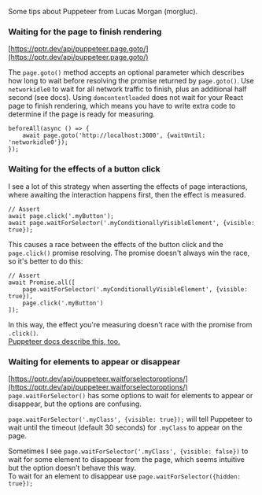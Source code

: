 Some tips about Puppeteer from Lucas Morgan (morgluc).

### Waiting for the page to finish rendering

[https://pptr.dev/api/puppeteer.page.goto/](https://pptr.dev/api/puppeteer.page.goto/)

The `page.goto()` method accepts an optional parameter which describes how long to wait before resolving the promise returned by `page.goto()`.
Use `networkidle0` to wait for all network traffic to finish, plus an additional half second (see docs). Using `domcontentloaded` does not wait for your React page to finish rendering, which means you have to write extra code to determine if the page is ready for measuring.

```
beforeAll(async () => {
	await page.goto('http://localhost:3000', {waitUntil: 'networkidle0'});
});
```

### Waiting for the effects of a button click

I see a lot of this strategy when asserting the effects of page interactions, where awaiting the interaction happens first, then the effect is measured.
```
// Assert
await page.click('.myButton');
await page.waitForSelector('.myConditionallyVisibleElement', {visible: true});
```

This causes a race between the effects of the button click and the `page.click()` promise resolving. The promise doesn't always win the race, so it's better to do this:
```
// Assert
await Promise.all([
	page.waitForSelector('.myConditionallyVisibleElement', {visible: true}),
	page.click('.myButton')
]);
```
In this way, the effect you're measuring doesn't race with the promise from `.click()`.   
[Puppeteer docs describe this, too.](https://pptr.dev/api/puppeteer.page.click/#remarks)

### Waiting for elements to appear or disappear

[https://pptr.dev/api/puppeteer.waitforselectoroptions/](https://pptr.dev/api/puppeteer.waitforselectoroptions/)  
`page.waitForSelector()` has some options to wait for elements to appear or disappear, but the options are confusing.


`page.waitForSelector('.myClass', {visible: true});` will tell Puppeteer to wait until the timeout (default 30 seconds) for `.myClass` to appear on the page.

Sometimes I see `page.waitForSelector('.myClass', {visible: false})` to wait for some element to disappear from the page, which seems intuitive but the option doesn't behave this way.  
To wait for an element to disappear use `page.waitForSelector({hidden: true});`
